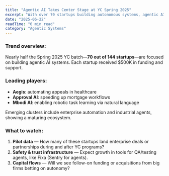 ```yaml
---
title: "Agentic AI Takes Center Stage at YC Spring 2025"
excerpt: "With over 70 startups building autonomous systems, agentic AI dominated Y Combinator’s latest cohort—signaling a foundational shift in how startups are approaching automation."
date: "2025-06-22"
readTime: "6 min read"
category: "Agentic Systems"
---
```


### Trend overview:

Nearly half the Spring 2025 YC batch—**70 out of 144 startups**—are focused on building agentic AI systems. Each startup received $500K in funding and support.

### Leading players:

- **Aegis**: automating appeals in healthcare  
- **Approval AI**: speeding up mortgage workflows  
- **Mbodi AI**: enabling robotic task learning via natural language  

Emerging clusters include enterprise automation and industrial agents, showing a maturing ecosystem.

### What to watch:

1. **Pilot data** — How many of these startups land enterprise deals or partnerships during and after YC programs?  
2. **Safety & trust infrastructure** — Expect growth in tools for QA/testing agents, like Fixa (Sentry for agents).  
3. **Capital flows** — Will we see follow-on funding or acquisitions from big firms betting on autonomy?

